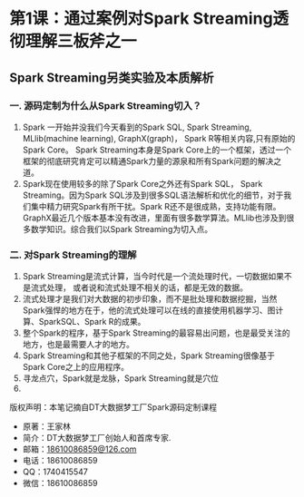 # 第1课：通过案例对Spark Streaming透彻理解三板斧之一
## Spark Streaming另类实验及本质解析

### 一. 源码定制为什么从Spark Streaming切入？

1. Spark 一开始并没我们今天看到的Spark SQL, Spark Streaming, MLlib(machine learning), GraphX(graph)， Spark R等相关内容,只有原始的Spark Core。 Spark Streaming本身是Spark Core上的一个框架，透过一个框架的彻底研究肯定可以精通Spark力量的源泉和所有Spark问题的解决之道。
2. Spark现在使用较多的除了Spark Core之外还有Spark SQL， Spark Streaming。因为Spark SQL涉及到很多SQL语法解析和优化的细节，对于我们集中精力研究Spark有所干扰。Spark R还不是很成熟，支持功能有限。GraphX最近几个版本基本没有改进，里面有很多数学算法。MLlib也涉及到很多数学知识。综合我们以Spark Streaming为切入点。

### 二. 对Spark Streaming的理解
1. Spark Streaming是流式计算，当今时代是一个流处理时代，一切数据如果不是流式处理， 或者说和流式处理不相关的话，都是无效的数据。
2. 流式处理才是我们对大数据的初步印象，而不是批处理和数据挖掘，当然Spark强悍的地方在于，他的流式处理可以在线的直接使用机器学习、图计算、SparkSQL、Spark R的成果。
3. 整个Spark的程序，基于Spark Streaming的最容易出问题，也是最受关注的地方，也是最需要人才的地方。
4. Spark Streaming和其他子框架的不同之处，Spark Streaming很像基于Spark Core之上的应用程序。
5. 寻龙点穴，Spark就是龙脉，Spark Streaming就是穴位
6. 









版权声明：本笔记摘自DT大数据梦工厂Spark源码定制课程
* 原著：王家林
* 简介：DT大数据梦工厂创始人和首席专家. 
* 邮箱：18610086859@126.com 
* 电话：18610086859 
* QQ：1740415547 
* 微信：18610086859
